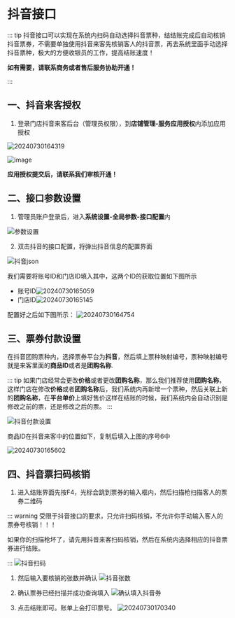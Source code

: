 # 抖音接口
::: tip
抖音接口可以实现在系统内扫码自动选择抖音票种，结结账完成后自动核销抖音票券，不需要单独使用抖音来客先核销客人的抖音票，再去系统里面手动选择抖音票种，极大的方便收银员的工作，提高结账速度！

**如有需要，请联系商务或者售后服务协助开通！**

:::
## 一、抖音来客授权
1. 登录门店抖音来客后台（管理员权限），到**店铺管理-服务应用授权**内添加应用授权


![20240730164319](https://wiki-cdsoft.oss-cn-hangzhou.aliyuncs.com/20240730164319.png)

![image](https://wiki-cdsoft.oss-cn-hangzhou.aliyuncs.com/image.png)

**应用授权提交后，请联系我们审核开通！**

## 二、接口参数设置
1. 管理员账户登录后，进入**系统设置-全局参数-接口配置**内

![参数设置](https://wiki-cdsoft.oss-cn-hangzhou.aliyuncs.com/参数设置.png)

2. 双击抖音的接口配置，将弹出抖音信息的配置界面

![抖音json](https://wiki-cdsoft.oss-cn-hangzhou.aliyuncs.com/抖音json.png)

我们需要将账号ID和门店ID填入其中，这两个ID的获取位置如下图所示

+ 账号ID![20240730165059](https://wiki-cdsoft.oss-cn-hangzhou.aliyuncs.com/20240730165059.png)
+ 门店ID![20240730165145](https://wiki-cdsoft.oss-cn-hangzhou.aliyuncs.com/20240730165145.png)

配置好之后如下图所示：
![20240730164754](https://wiki-cdsoft.oss-cn-hangzhou.aliyuncs.com/20240730164754.png)

## 三、票券付款设置
在抖音团购票种内，选择票券平台为**抖音**，然后填上票种映射编号，票种映射编号就是来客里面的**商品ID**或者是**团购名称**.


::: tip
如果门店经常会更改**价格**或者更改**团购名称**，那么我们推荐使用**团购名称**，这样门店在修改**价格**或者**团购名称**后，我们系统内再新增一个票种，然后关联上新的**团购名称**，在**平台单价**上填好售价这样在结账的时候，我们系统内会自动识别是修改之前的票，还是修改之后的票。
:::

![抖音付款设置](https://wiki-cdsoft.oss-cn-hangzhou.aliyuncs.com/抖音付款设置.png)

商品ID在抖音来客中的位置如下，复制后填入上图的序号6中


![20240730165602](https://wiki-cdsoft.oss-cn-hangzhou.aliyuncs.com/20240730165602.png)

## 四、抖音票扫码核销
1. 进入结账界面先按F4，光标会跳到票券的输入框内，然后扫描枪扫描客人的票券二维码

::: warning
受限于抖音接口的要求，只允许扫码核销，不允许你手动输入客人的票券号核销！！！

如果你的扫描枪坏了，请先用抖音来客扫码核销，然后在系统内选择相应的抖音票券进行结账。

:::
![抖音扫码](https://wiki-cdsoft.oss-cn-hangzhou.aliyuncs.com/抖音扫码.png)
1. 然后输入要核销的张数并确认
![抖音张数](https://wiki-cdsoft.oss-cn-hangzhou.aliyuncs.com/抖音张数.png)

1. 确认票券已经扫描并成功查询填入
![确认填入抖音券](https://wiki-cdsoft.oss-cn-hangzhou.aliyuncs.com/确认填入抖音券.png)

1. 点击结账即可。账单上会打印票号。
![20240730170340](https://wiki-cdsoft.oss-cn-hangzhou.aliyuncs.com/20240730170340.png)
